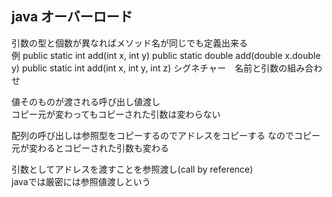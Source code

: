 ## java オーバーロード
引数の型と個数が異なればメソッド名が同じでも定義出来る  
例 public static int add(int x, int y)
	 public static double add(double x.double y)
	 public static int add(int x, int y, int z)
シグネチャー　名前と引数の組み合わせ  

値そのものが渡される呼び出し値渡し  
コピー元が変わってもコピーされた引数は変わらない

配列の呼び出しは参照型をコピーするのでアドレスをコピーする
なのでコピー元が変わるとコピーされた引数も変わる


引数としてアドレスを渡すことを参照渡し(call by reference)  
javaでは厳密には参照値渡しという 

